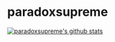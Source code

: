 # paradoxsupreme
[![paradoxsupreme's github stats](https://github-readme-stats.vercel.app/api?username=paradoxsupreme&count_private=true&show_icons=true&bg_color=10,2f80ed,4c71f2)](https://github.com/paradoxsupreme/paradoxsupreme)

